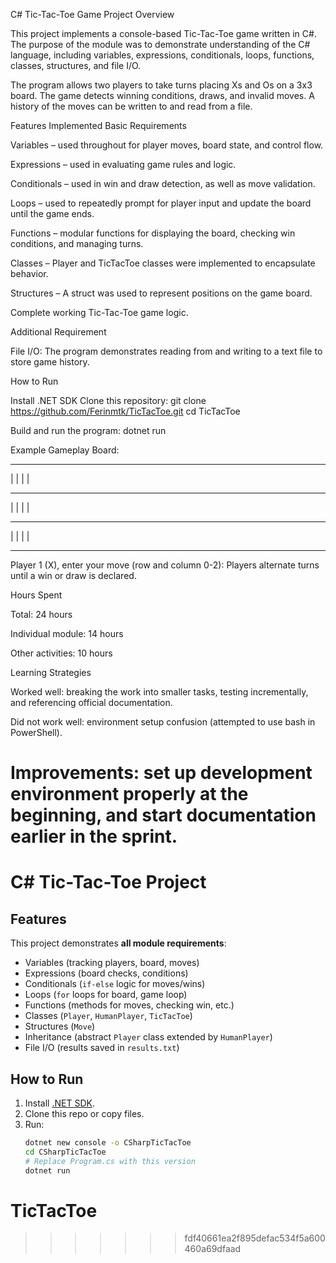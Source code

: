 
C# Tic-Tac-Toe Game
Project Overview

This project implements a console-based Tic-Tac-Toe game written in C#. The purpose of the module was to demonstrate understanding of the C# language, including variables, expressions, conditionals, loops, functions, classes, structures, and file I/O.

The program allows two players to take turns placing Xs and Os on a 3x3 board. The game detects winning conditions, draws, and invalid moves. A history of the moves can be written to and read from a file.

Features Implemented
Basic Requirements

Variables – used throughout for player moves, board state, and control flow.

Expressions – used in evaluating game rules and logic.

Conditionals – used in win and draw detection, as well as move validation.

Loops – used to repeatedly prompt for player input and update the board until the game ends.

Functions – modular functions for displaying the board, checking win conditions, and managing turns.

Classes – Player and TicTacToe classes were implemented to encapsulate behavior.

Structures – A struct was used to represent positions on the game board.

Complete working Tic-Tac-Toe game logic.

Additional Requirement

File I/O: The program demonstrates reading from and writing to a text file to store game history.

How to Run

Install .NET SDK
Clone this repository:
git clone https://github.com/Ferinmtk/TicTacToe.git
cd TicTacToe

Build and run the program:
dotnet run


Example Gameplay
Board:
 --- --- ---
|   |   |   |
 --- --- ---
|   |   |   |
 --- --- ---
|   |   |   |
 --- --- ---

Player 1 (X), enter your move (row and column 0-2):
Players alternate turns until a win or draw is declared.

Hours Spent

Total: 24 hours

Individual module: 14 hours

Other activities: 10 hours

Learning Strategies

Worked well: breaking the work into smaller tasks, testing incrementally, and referencing official documentation.

Did not work well: environment setup confusion (attempted to use bash in PowerShell).

Improvements: set up development environment properly at the beginning, and start documentation earlier in the sprint.
=======
# C# Tic-Tac-Toe Project

## Features
This project demonstrates **all module requirements**:
- Variables (tracking players, board, moves)
- Expressions (board checks, conditions)
- Conditionals (`if-else` logic for moves/wins)
- Loops (`for` loops for board, game loop)
- Functions (methods for moves, checking win, etc.)
- Classes (`Player`, `HumanPlayer`, `TicTacToe`)
- Structures (`Move`)
- Inheritance (abstract `Player` class extended by `HumanPlayer`)
- File I/O (results saved in `results.txt`)

## How to Run
1. Install [.NET SDK](https://dotnet.microsoft.com/download).
2. Clone this repo or copy files.
3. Run:
   ```bash
   dotnet new console -o CSharpTicTacToe
   cd CSharpTicTacToe
   # Replace Program.cs with this version
   dotnet run
# TicTacToe
>>>>>>> fdf40661ea2f895defac534f5a600460a69dfaad
